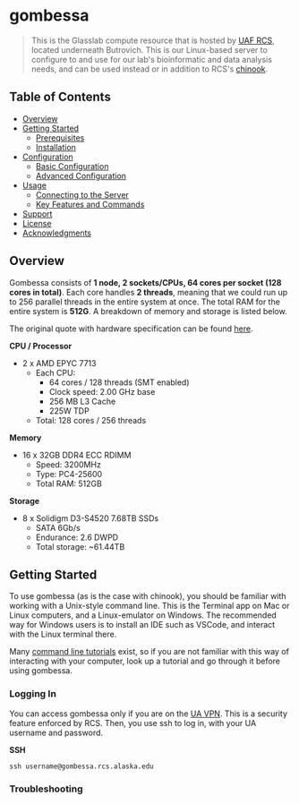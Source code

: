 # gombessa

> This is the Glasslab compute resource that is hosted by [UAF RCS](https://www.gi.alaska.edu/services/research-computing-systems), located underneath Butrovich. This is our Linux-based server to configure to and use for our lab's bioinformatic and data analysis needs, and can be used instead or in addition to RCS's [chinook](https://uaf-rcs.gitbook.io/uaf-rcs-hpc-docs/hpc).

## Table of Contents

- [Overview](#overview)
- [Getting Started](#getting-started)
  - [Prerequisites](#prerequisites)
  - [Installation](#installation)
- [Configuration](#configuration)
  - [Basic Configuration](#basic-configuration)
  - [Advanced Configuration](#advanced-configuration)
- [Usage](#usage)
  - [Connecting to the Server](#connecting-to-the-server)
  - [Key Features and Commands](#key-features-and-commands)
- [Support](#support)
- [License](#license)
- [Acknowledgments](#acknowledgments)

## Overview 

Gombessa consists of **1 node, 2 sockets/CPUs, 64 cores per socket (128 cores in total)**. Each core handles **2 threads**, meaning that we could run up to 256 parallel threads in the entire system at once. The total RAM for the entire system is **512G**. A breakdown of memory and storage is listed below. 

The original quote with hardware specification can be found [here](https://github.com/GlassLabGenomics/gombessa_docs/blob/main/system/UAF_RCS_241014-4C_v2.pdf).

**CPU / Processor**

* 2 x AMD EPYC 7713
    * Each CPU:
        * 64 cores / 128 threads (SMT enabled)
        * Clock speed: 2.00 GHz base
        * 256 MB L3 Cache
        * 225W TDP
    * Total: 128 cores / 256 threads

**Memory**

* 16 x 32GB DDR4 ECC RDIMM
    * Speed: 3200MHz
    * Type: PC4-25600
    * Total RAM: 512GB

**Storage**

* 8 x Solidigm D3-S4520 7.68TB SSDs
    * SATA 6Gb/s
    * Endurance: 2.6 DWPD
    * Total storage: ~61.44TB

## Getting Started

To use gombessa (as is the case with chinook), you should be familiar with working with a Unix-style command line. This is the Terminal app on Mac or Linux computers, and a Linux-emulator on Windows. The recommended way for Windows users is to install an IDE such as VSCode, and interact with the Linux terminal there.

Many [command line tutorials](https://ubuntu.com/tutorials/command-line-for-beginners#3-opening-a-terminal) exist, so if you are not familiar with this way of interacting with your computer, look up a tutorial and go through it before using gombessa. 

### Logging In

You can access gombessa only if you are on the [UA VPN](https://service.alaska.edu/TDClient/39/Portal/KB/ArticleDet?ID=975). This is a security feature enforced by RCS. Then, you use ssh to log in, with your UA username and password.

**SSH**

`ssh username@gombessa.rcs.alaska.edu`

### Troubleshooting
